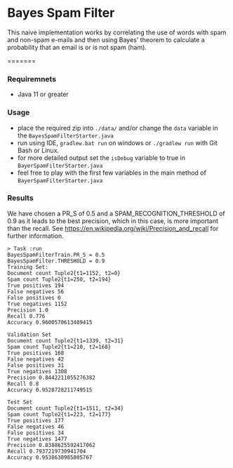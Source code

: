 # Bayes Spam Filter

This naive implementation works by correlating the use of words with spam and non-spam e-mails and then using Bayes' theorem to calculate a probability that an email is or is not spam (ham).

=======
### Requiremnets
* Java 11 or greater
### Usage
* place the required zip into `./data/` and/or change the `data` variable in the `BayesSpamFilterStarter.java`
* run using IDE, `gradlew.bat run` on windows or `./gradlew run` with Git Bash or Linux.
* for more detailed output set the `isDebug` variable to true in `BayerSpamFilterStarter.java`
* feel free to play with the first few variables in the main method of `BayerSpamFilterStarter.java`
### Results
We have chosen a PR_S of 0.5 and a SPAM_RECOGNITION_THRESHOLD of 0.9 as it leads to the best precision, which in this case, is more important than the recall.
See https://en.wikipedia.org/wiki/Precision_and_recall for further information.

```
> Task :run
BayesSpamFilterTrain.PR_S = 0.5
BayesSpamFilter.THRESHOLD = 0.9
Training Set: 
Document count Tuple2{t1=1152, t2=0}
Spam count Tuple2{t1=250, t2=194}
True positives 194
False negatives 56
False positives 0
True negatives 1152
Precision 1.0
Recall 0.776
Accuracy 0.9600570613409415

Validation Set
Document count Tuple2{t1=1339, t2=31}
Spam count Tuple2{t1=210, t2=168}
True positives 168
False negatives 42
False positives 31
True negatives 1308
Precision 0.8442211055276382
Recall 0.8
Accuracy 0.9528728211749515

Test Set
Document count Tuple2{t1=1511, t2=34}
Spam count Tuple2{t1=223, t2=177}
True positives 177
False negatives 46
False positives 34
True negatives 1477
Precision 0.8388625592417062
Recall 0.7937219730941704
Accuracy 0.9538638985005767

```
